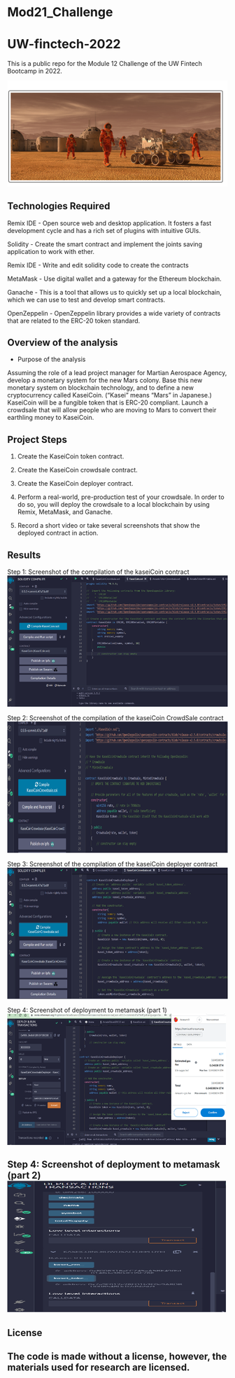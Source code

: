 # Mod21_Challenge
# UW-finctech-2022
This is  a public repo for the Module 12 Challenge of the UW Fintech Bootcamp in 2022.

<img src="https://github.com/Virginia440/Mod21_Challenge/blob/main/Images/Project%20pic.PNG">

## Technologies Required


Remix IDE - Open source web and desktop application. It fosters a fast development cycle and has a rich set of plugins with intuitive GUIs. 

Solidity - Create the smart contract and implement the joints saving application to work with ether.

Remix IDE - Write and edit solidity code to create the contracts

MetaMask - Use digital wallet and a gateway for the Ethereum blockchain.

Ganache - This is a tool that allows us to quickly set up a local blockchain, which we can use to test and develop smart contracts.

OpenZeppelin - OpenZeppelin library provides a wide variety of contracts that are related to the ERC-20 token standard.



## Overview of the analysis

* Purpose of the analysis

Assuming the role of a lead project manager for Martian Aerospace Agency, develop a monetary system for the new Mars colony. Base this new monetary system on blockchain technology, and to define a new cryptocurrency called KaseiCoin. (“Kasei” means “Mars” in Japanese.) KaseiCoin will be a fungible token that is ERC-20 compliant. Launch a crowdsale that will allow people who are moving to Mars to convert their earthling money to KaseiCoin.

## Project Steps
1. Create the KaseiCoin token contract.

2. Create the KaseiCoin crowdsale contract.

3. Create the KaseiCoin deployer contract.

4. Perform a real-world, pre-production test of your crowdsale. In order to do so, you will deploy the crowdsale to a local blockchain by using Remix, MetaMask, and Ganache.

5. Record a short video or take several screenshots that show the deployed contract in action.

## Results

Step 1: Screenshot of the compilation of the kaseiCoin contract
<img src="https://github.com/Virginia440/Mod21_Challenge/blob/main/Images/KaseiCoinCompile.PNG" width=600 height=300>

Step 2: Screenshot of the compilation of the kaseiCoin CrowdSale contract
<img src="https://github.com/Virginia440/Mod21_Challenge/blob/main/Images/KaseiCoinCrowdsale%20Compilation.PNG" width=600 height=300>

Step 3: Screenshot of the compilation of the kaseiCoin deployer contract
<img src="https://github.com/Virginia440/Mod21_Challenge/blob/main/Images/KaseiCoin%20Deployer%20Compilation.PNG" width=600 height=300>

Step 4: Screenshot of deployment to metamask (part 1)
<img src="https://github.com/Virginia440/Mod21_Challenge/blob/main/Images/KaseiContract%20Deployer%20Contract-1.PNG" width=500 height=300>

Step 4: Screenshot of deployment to metamask (part 2)
<img src="https://github.com/Virginia440/Mod21_Challenge/blob/main/Images/KaseiContract%20Deployer%20Contract%202.PNG" width=500 height=300>
---


## License
 The code is made without a license, however, the materials used for research are licensed.
---



